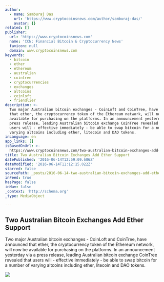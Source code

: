 ```yaml
---
author:
  - name: Samburaj Das
    url: 'https://www.cryptocoinsnews.com/author/samburaj-das/'
    avatar: {}
related: []
publisher:
  url: 'https://www.cryptocoinsnews.com'
  name: 'CCN: Financial Bitcoin & Cryptocurrency News'
  favicon: null
  domain: www.cryptocoinsnews.com
keywords:
  - bitcoin
  - ether
  - ethereum
  - australian
  - cointree
  - cryptocurrencies
  - exchanges
  - altcoins
  - coinloft
  - friendlier
description: >-
  Two major Australian bitcoin exchanges - CoinLoft and CoinTree, have announced
  that ether, the cryptocurrency token of the Ethereum network, will now be
  available for purchasing on the platforms. In an announcement yesterday via a
  press release, leading Australian bitcoin exchange CoinTree revealed that
  users will - effective immediately - be able to swap bitcoin for a number of
  varying altcoins including ether, litecoin and DAO tokens.
inLanguage: en
app_links: []
isBasedOnUrl: >-
  https://www.cryptocoinsnews.com/two-australian-bitcoin-exchanges-add-ether-support/
title: Two Australian Bitcoin Exchanges Add Ether Support
datePublished: '2016-06-14T12:59:09.606Z'
dateModified: '2016-06-14T11:12:15.022Z'
starred: false
sourcePath: _posts/2016-06-14-two-australian-bitcoin-exchanges-add-ether-support.md
inFeed: true
hasPage: false
inNav: false
_context: 'http://schema.org'
_type: MediaObject

---
```

<article style=""><h1>Two Australian Bitcoin Exchanges Add Ether Support</h1><p>Two major Australian bitcoin exchanges - CoinLoft and CoinTree, have announced that ether, the cryptocurrency token of the Ethereum network, will now be available for purchasing on the platforms. In an announcement yesterday via a press release, leading Australian bitcoin exchange CoinTree revealed that users will - effective immediately - be able to swap bitcoin for a number of varying altcoins including ether, litecoin and DAO tokens.</p><img src="https://www.cryptocoinsnews.com/wp-content/uploads/2014/11/ethereum-earth.jpg" /></article>